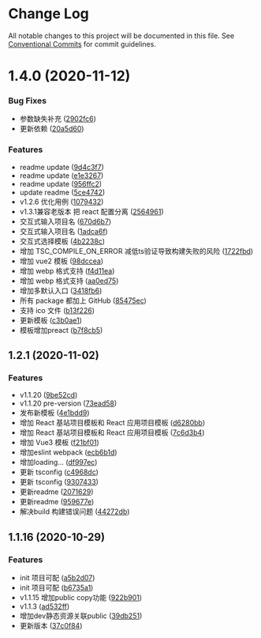 # Change Log

All notable changes to this project will be documented in this file.
See [Conventional Commits](https://conventionalcommits.org) for commit guidelines.

# 1.4.0 (2020-11-12)


### Bug Fixes

* 参数缺失补充 ([2902fc6](https://github.com/efoxTeam/emp/commit/2902fc637a09f4dc72cb46b9069f1b8a0cba487a))
* 更新依赖 ([20a5d60](https://github.com/efoxTeam/emp/commit/20a5d60866530876e57c8b70425556ee15e1ed21))


### Features

* readme update ([9d4c3f7](https://github.com/efoxTeam/emp/commit/9d4c3f78b0bb99cf1694eb42560a6c1261fecafc))
* readme update ([e1e3267](https://github.com/efoxTeam/emp/commit/e1e32673ed3f9c8df06cc660dd1dda3f7ea22949))
* readme update ([956ffc2](https://github.com/efoxTeam/emp/commit/956ffc20239c37531c5faad3a18c7c85fc2086eb))
* update readme ([5ce4742](https://github.com/efoxTeam/emp/commit/5ce4742be07737ad3b68b71ec6eaf2ad80c8d1b9))
* v1.2.6 优化用例 ([1079432](https://github.com/efoxTeam/emp/commit/10794322699ac6a2fa2ee6362503d976555dbd16))
* v1.3.1兼容老版本 把 react 配置分离 ([2564961](https://github.com/efoxTeam/emp/commit/2564961d9aaed311670b42e0da6e7c6e14fdcb85))
* 交互式输入项目名 ([670d6b7](https://github.com/efoxTeam/emp/commit/670d6b766cc9bc588f79fa458f2cb9e0237549e2))
* 交互式输入项目名 ([1adca6f](https://github.com/efoxTeam/emp/commit/1adca6f0e630740d830f13d115b31df1b03f1eeb))
* 交互式选择模板 ([4b2238c](https://github.com/efoxTeam/emp/commit/4b2238c951225a88de2a6ff673b27f4657ec1fbb))
* 增加 TSC_COMPILE_ON_ERROR 减低ts验证导致构建失败的风险 ([1722fbd](https://github.com/efoxTeam/emp/commit/1722fbd2f015e90df91b7aa3f874751da6595584))
* 增加 vue2 模板 ([98dccea](https://github.com/efoxTeam/emp/commit/98dccea398d97782395fa1448d0953486b3a4a0a))
* 增加 webp 格式支持 ([f4d11ea](https://github.com/efoxTeam/emp/commit/f4d11ea6c0b8f11e59c5e7dd8a4f7841ba5d5133))
* 增加 webp 格式支持 ([aa0ed75](https://github.com/efoxTeam/emp/commit/aa0ed7509ced17b96f88b805bbb36a6c1f573df2))
* 增加多默认入口 ([3418fb6](https://github.com/efoxTeam/emp/commit/3418fb6507626f20906ccc5d0395ba03a3326285))
* 所有 package 都加上 GitHub ([85475ec](https://github.com/efoxTeam/emp/commit/85475ec44e4eef079cdda398e8df24bc4676bf3a))
* 支持 ico 文件 ([b13f226](https://github.com/efoxTeam/emp/commit/b13f226dec722ea01c2d8567a2a32e91a527ca28))
* 更新模板 ([c3b0ae1](https://github.com/efoxTeam/emp/commit/c3b0ae1ccf3365051f51224394370cb0304b4375))
* 模板增加preact ([b7f8cb5](https://github.com/efoxTeam/emp/commit/b7f8cb5f7d2b382fc577ac3e6c9488d2f4364cc7))



## 1.2.1 (2020-11-02)


### Features

* v1.1.20 ([9be52cd](https://github.com/efoxTeam/emp/commit/9be52cde06058a7a7c4abc644f86db0c9a255a6c))
* v1.1.20 pre-version ([73ead58](https://github.com/efoxTeam/emp/commit/73ead589e825d8b136972e20498e3396aaa54ce5))
* 发布新模板 ([4e1bdd9](https://github.com/efoxTeam/emp/commit/4e1bdd9f674c3e98014aeb143151f26acaa300eb))
* 增加 React 基站项目模板和 React 应用项目模板 ([d6280bb](https://github.com/efoxTeam/emp/commit/d6280bb4f31f2f2e2079ac1abb68a49dec51fbd6))
* 增加 React 基站项目模板和 React 应用项目模板 ([7c6d3b4](https://github.com/efoxTeam/emp/commit/7c6d3b43ca622e8a5403e6cde47c7e02941b73cb))
* 增加 Vue3 模板 ([f21bf01](https://github.com/efoxTeam/emp/commit/f21bf018c5930514e24d33f96eeff7ad80b3b9da))
* 增加eslint webpack ([ecb6b1d](https://github.com/efoxTeam/emp/commit/ecb6b1da058d90703a2a0a85608e4f92d765c69f))
* 增加loading... ([df997ec](https://github.com/efoxTeam/emp/commit/df997ec1cf8bab50bdcd78b5f91aa5d6c0fd2031))
* 更新 tsconfig ([c4968dc](https://github.com/efoxTeam/emp/commit/c4968dc64c604e4a7f2b86e77af22099abf73797))
* 更新 tsconfig ([9307433](https://github.com/efoxTeam/emp/commit/9307433c93128de16023c82e0ebc231da4422c91))
* 更新readme ([2071629](https://github.com/efoxTeam/emp/commit/20716290b8d74e229810b4f8aecac684a6ab1b92))
* 更新readme ([959677e](https://github.com/efoxTeam/emp/commit/959677e332a5e7e85d7e9fc4f0ecf957aec1a39d))
* 解决build 构建错误问题 ([44272db](https://github.com/efoxTeam/emp/commit/44272db7e12f302dfd97acedf06c15c4b8fa8ebc))



## 1.1.16 (2020-10-29)


### Features

* init 项目可配 ([a5b2d07](https://github.com/efoxTeam/emp/commit/a5b2d07f8e9d25bd09833981a0bddf2c30630bef))
* init 项目可配 ([b6735a1](https://github.com/efoxTeam/emp/commit/b6735a12de8be590955083a473184ff172eccf02))
* v1.1.15 增加public copy功能 ([922b901](https://github.com/efoxTeam/emp/commit/922b9019d53e75f5535c0a0dda00f30ed0ff0b57))
* v1.1.3 ([ad532ff](https://github.com/efoxTeam/emp/commit/ad532fff21fa07d79dabf13ed88426fd37e8a9ed))
* 增加dev静态资源关联public ([39db251](https://github.com/efoxTeam/emp/commit/39db2514b2a33acfcbcf0f1759b31467ad9307c8))
* 更新版本 ([37c0f84](https://github.com/efoxTeam/emp/commit/37c0f8448264a825a50762f5c033c245493ffd97))
